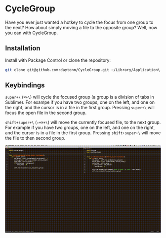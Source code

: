 CycleGroup
==================

Have you ever just wanted a hotkey to cycle the focus from one group to the next? How about simply moving a file to the opposite group? Well, now you can with CycleGroup.

Installation
------------

Install with Package Control or clone the repository:

```sh
git clone git@github.com:daytonn/CycleGroup.git ~/Library/Application\ Support/Sublime\ Text\ 3/Packages/User/CycleGroup
```

Keybindings
-----------

`super+\` (`⌘+\`) will cycle the focused group (a group is a division of tabs in Sublime). For exampe if you have two groups, one on the left, and one on the right, and the cursor is in a file in the first group. Pressing `super+\` will focus the open file in the second group.

`shift+super+\` (`⇧+⌘+\`) will move the currently focused file, to the next group. For example if you have two groups, one on the left, and one on the right, and the cursor is in a file in the first group. Pressing `shift+super+\` will move the file to then second group.

![](https://raw.githubusercontent.com/daytonn/CycleGroup/master/cycle-group.gif)

